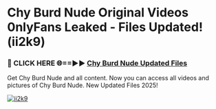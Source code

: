 # Chy Burd Nude Original Videos 0nlyFans Leaked - Files Updated! (ii2k9)

<h3>🔴 CLICK HERE 🌐==►► <a href="https://tinyurl.com/y5r63du9" rel="nofollow">Chy Burd Nude Updated Files</a></h3>

Get Chy Burd Nude and all content. Now you can access all videos and pictures of Chy Burd Nude. New Updated Files 2025!

[![ii2k9](https://i.imgur.com/UVo9nyh.gif)](https://tinyurl.com/y5r63du9)